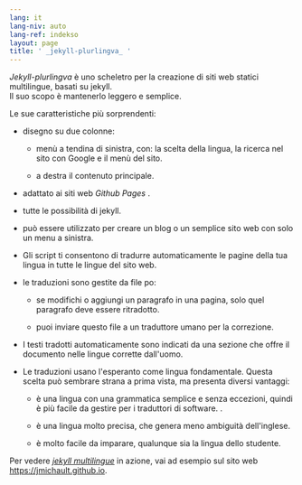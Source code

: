 ```yaml
---
lang: it
lang-niv: auto
lang-ref: indekso
layout: page
title: ' _jekyll-plurlingva_ '
---
```


 _Jekyll-plurlingva_ è uno scheletro per la creazione di siti web statici multilingue, basati su jekyll.  
Il suo scopo è mantenerlo leggero e semplice.

Le sue caratteristiche più sorprendenti:

 * disegno su due colonne:


   * menù a tendina di sinistra, con: la scelta della lingua, la ricerca nel sito con Google e il menù del sito.


   * a destra il contenuto principale.


 * adattato ai siti web _Github Pages_ .


 * tutte le possibilità di jekyll.


 * può essere utilizzato per creare un blog o un semplice sito web con solo un menu a sinistra.


 * Gli script ti consentono di tradurre automaticamente le pagine della tua lingua in tutte le lingue del sito web.


 * le traduzioni sono gestite da file po:


   * se modifichi o aggiungi un paragrafo in una pagina, solo quel paragrafo deve essere ritradotto.


   * puoi inviare questo file a un traduttore umano per la correzione.


 * I testi tradotti automaticamente sono indicati da una sezione che offre il documento nelle lingue corrette dall'uomo.


 * Le traduzioni usano l'esperanto come lingua fondamentale. Questa scelta può sembrare strana a prima vista, ma presenta diversi vantaggi:


   * è una lingua con una grammatica semplice e senza eccezioni, quindi è più facile da gestire per i traduttori di software. .


   * è una lingua molto precisa, che genera meno ambiguità dell'inglese.


   * è molto facile da imparare, qualunque sia la lingua dello studente.



Per vedere [_jekyll multilingue_](https://github.com/jmichault/jekyll-plurlingva) in azione, vai ad esempio sul sito web <https://jmichault.github.io>.

